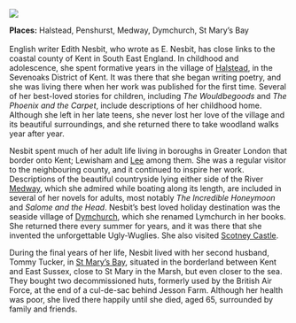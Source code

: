 <a href="https://juncture-digital.org"><img src="https://juncture-digital.org/images/ve-button.png"/></a>
<param author="Eleanor Fitzsimons" banner="/images/banners/19c.jpg" layout="vtl" title="Edith Nesbit (1858-1924)" ve-config/>

<param aliases="Halstead" eid="Q2035885" ve-entity/>
<param aliases="Penshurst" eid="Q1227477" ve-entity/>
<param aliases="Medway" eid="Q797782" ve-entity/>
<param aliases="Dymchurch" eid="Q2796278" ve-entity/>
<param aliases="St Mary’s Bay" eid="Q7594245" ve-entity/>
<param aliases="Sevenoaks" eid="Q939838" ve-entity/>
<param aliases="St Mary in the Marsh" eid="Q7594628" ve-entity/>

**Places:** Halstead, Penshurst, Medway, Dymchurch, St Mary’s Bay 
<br/><br/>
English writer Edith Nesbit, who wrote as E. Nesbit, has close links to the coastal county of Kent in South East England. In childhood and adolescence, she spent formative years in the village of [Halstead](/nesbit/nesbit-halstead), in the Sevenoaks District of Kent. It was there that she began writing poetry, and she was living there when her work was published for the first time. Several of her best-loved stories for children, including _The Wouldbegoods_ and _The Phoenix and the Carpet_, include descriptions of her childhood home. Although she left in her late teens, she never lost her love of the village and its beautiful surroundings, and she returned there to take woodland walks year after year.  
<param attribution="John Salmon Postcards" label="Kent" url="https://stor.artstor.org/stor/f3df3254-575f-4f32-ae8b-198c806e9d50" ve-image/>
<param center="Q2035885" ve-map zoom="12"/>

Nesbit spent much of her adult life living in boroughs in Greater London that border onto Kent; Lewisham and [Lee](/nesbit/nesbit-lee) among them. She was a regular visitor to the neighbouring county, and it continued to inspire her work. Descriptions of the beautiful countryside lying either side of the River [Medway](/nesbit/nesbit-river-medway), which she admired while boating along its length, are included in several of her novels for adults, most notably _The Incredible Honeymoon_ and _Salome and the Head_. Nesbit’s best loved holiday destination was the seaside village of [Dymchurch](/nesbit/nesbit-dymchurch), which she renamed Lymchurch in her books. She returned there every summer for years, and it was there that she invented the unforgettable Ugly-Wuglies.  She also visited [Scotney Castle](/nesbit/nesbit-scotney).
<param ve-image-v2 manifest="https://iiif.juncture-digital.org/wc:Dymchurch_Seafront_-_geograph.org.uk_-_2071943.jpg/manifest.json">
<param center="Q2796278" ve-map zoom="13"/>

During the final years of her life, Nesbit lived with her second husband, Tommy Tucker, in [St Mary’s Bay](/nesbit/nesbit-romney), situated in the borderland between Kent and East Sussex, close to St Mary in the Marsh, but even closer to the sea. They bought two decommissioned huts, formerly used by the British Air Force, at the end of a cul-de-sac behind Jesson Farm. Although her health was poor, she lived there happily until she died, aged 65, surrounded by family and friends.  
<param ve-image-v2 manifest="https://iiif.juncture-digital.org/wc:St_Mary%27s_Bay%2C_Dec_2020_01.jpg/manifest.json">
<param center="Q7594245" ve-map zoom="13"/>
